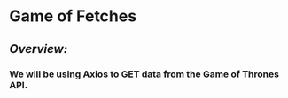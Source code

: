 # Game of Fetches

## _Overview:_

### We will be using Axios to **GET** data from the Game of Thrones API.
